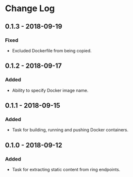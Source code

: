 # Change Log

## 0.1.3 - 2018-09-19
### Fixed
- Excluded Dockerfile from being copied.

## 0.1.2 - 2018-09-17
### Added
- Ability to specify Docker image name.

## 0.1.1 - 2018-09-15
### Added
- Task for building, running and pushing Docker containers.

## 0.1.0 - 2018-09-12
### Added
- Task for extracting static content from ring endpoints.
